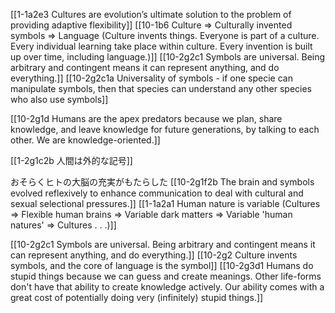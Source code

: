 [[1-1a2e3 Cultures are evolution’s ultimate solution to the problem of providing adaptive flexibility]]
	[[10-1b6 Culture ⇒ Culturally invented symbols ⇒ Language (Culture invents things. Everyone is part of a culture. Every individual learning take place within culture. Every invention is built up over time, including language.)]]
		[[10-2g2c1 Symbols are universal. Being arbitrary and contingent means it can represent anything, and do everything.]]
			[[10-2g2c1a Universality of symbols - if one specie can manipulate symbols, then that species can understand any other species who also use symbols]]

[[10-2g1d Humans are the apex predators because we plan, share knowledge, and leave knowledge for future generations, by talking to each other. We are knowledge-oriented.]]

[[1-2g1c2b 人間は外的な記号]]

おそらくヒトの大脳の充実がもたらした
	[[10-2g1f2b The brain and symbols evolved reflexively to enhance communication to deal with cultural and sexual selectional pressures.]]
		[[1-1a2a1 Human nature is variable (Cultures ⇒ Flexible human brains ⇒ Variable dark matters ⇒ Variable 'human natures' ⇒ Cultures . . .)]]

[[10-2g2c1 Symbols are universal. Being arbitrary and contingent means it can represent anything, and do everything.]]
	[[10-2g2 Culture invents symbols, and the core of language is the symbol]]
		[[10-2g3d1 Humans do stupid things because we can guess and create meanings. Other life-forms don't have that ability to create knowledge actively. Our ability comes with a great cost of potentially doing very (infinitely) stupid things.]]